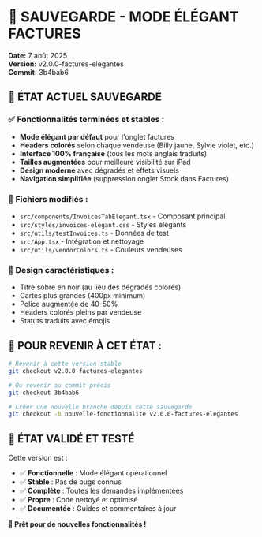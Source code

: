 # 💾 SAUVEGARDE - MODE ÉLÉGANT FACTURES
**Date:** 7 août 2025  
**Version:** v2.0.0-factures-elegantes  
**Commit:** 3b4bab6

## 🎯 ÉTAT ACTUEL SAUVEGARDÉ

### ✅ Fonctionnalités terminées et stables :
- **Mode élégant par défaut** pour l'onglet factures
- **Headers colorés** selon chaque vendeuse (Billy jaune, Sylvie violet, etc.)
- **Interface 100% française** (tous les mots anglais traduits)
- **Tailles augmentées** pour meilleure visibilité sur iPad
- **Design moderne** avec dégradés et effets visuels
- **Navigation simplifiée** (suppression onglet Stock dans Factures)

### 📁 Fichiers modifiés :
- `src/components/InvoicesTabElegant.tsx` - Composant principal
- `src/styles/invoices-elegant.css` - Styles élégants
- `src/utils/testInvoices.ts` - Données de test
- `src/App.tsx` - Intégration et nettoyage
- `src/utils/vendorColors.ts` - Couleurs vendeuses

### 🎨 Design caractéristiques :
- Titre sobre en noir (au lieu des dégradés colorés)
- Cartes plus grandes (400px minimum)
- Police augmentée de 40-50%
- Headers colorés pleins par vendeuse
- Statuts traduits avec émojis

## 🔄 POUR REVENIR À CET ÉTAT :

```bash
# Revenir à cette version stable
git checkout v2.0.0-factures-elegantes

# Ou revenir au commit précis
git checkout 3b4bab6

# Créer une nouvelle branche depuis cette sauvegarde
git checkout -b nouvelle-fonctionnalite v2.0.0-factures-elegantes
```

## 🚀 ÉTAT VALIDÉ ET TESTÉ

Cette version est :
- ✅ **Fonctionnelle** : Mode élégant opérationnel
- ✅ **Stable** : Pas de bugs connus
- ✅ **Complète** : Toutes les demandes implémentées
- ✅ **Propre** : Code nettoyé et optimisé
- ✅ **Documentée** : Guides et commentaires à jour

**🎯 Prêt pour de nouvelles fonctionnalités !**
